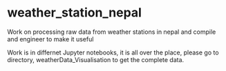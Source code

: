 # weather_station_nepal
Work on processing raw data from weather stations in nepal and compile and engineer to make it useful

Work is in differnet Jupyter notebooks, it is all over the place, please go to directory, weatherData_Visualisation to get the complete data.
